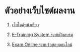 # ตัวอย่างเว็บไซต์ผลงาน

1. [เว็บไซต์หน้าเดียว](https://github.com/matavanary/MY_PROJECT/tree/main/TOTAL/Matavanary001)

2. [E-Training System ระบบฝึกอบรม](https://github.com/ENOMBAN/MY_PROJECT/tree/main/TOTAL/e-Training%20System)

3. [Exam Online ระบบข้อสอบออนไลน์](https://github.com/ENOMBAN/MY_PROJECT/tree/main/TOTAL/exam%20online)

